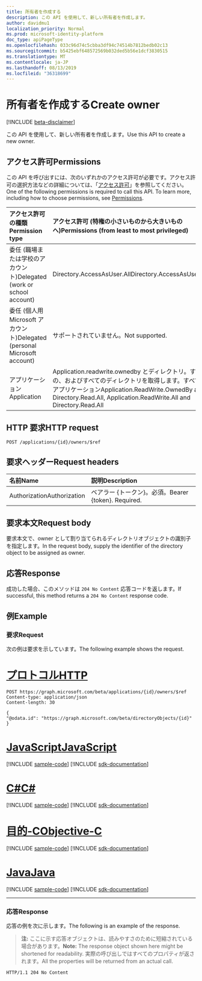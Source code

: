 ```yaml
---
title: 所有者を作成する
description: この API を使用して、新しい所有者を作成します。
author: davidmu1
localization_priority: Normal
ms.prod: microsoft-identity-platform
doc_type: apiPageType
ms.openlocfilehash: 033c96d74c5cbba3df94c74514b7812bedb02c13
ms.sourcegitcommit: b5425ebf648572569b032ded5b56e1dcf3830515
ms.translationtype: MT
ms.contentlocale: ja-JP
ms.lasthandoff: 08/13/2019
ms.locfileid: "36318699"
---
```

# <a name="create-owner"></a><span data-ttu-id="24ad6-103">所有者を作成する</span><span class="sxs-lookup"><span data-stu-id="24ad6-103">Create owner</span></span>

[!INCLUDE [beta-disclaimer](../../includes/beta-disclaimer.md)]

<span data-ttu-id="24ad6-104">この API を使用して、新しい所有者を作成します。</span><span class="sxs-lookup"><span data-stu-id="24ad6-104">Use this API to create a new owner.</span></span>

## <a name="permissions"></a><span data-ttu-id="24ad6-105">アクセス許可</span><span class="sxs-lookup"><span data-stu-id="24ad6-105">Permissions</span></span>
<span data-ttu-id="24ad6-p101">この API を呼び出すには、次のいずれかのアクセス許可が必要です。アクセス許可の選択方法などの詳細については、「[アクセス許可](/graph/permissions-reference)」を参照してください。</span><span class="sxs-lookup"><span data-stu-id="24ad6-p101">One of the following permissions is required to call this API. To learn more, including how to choose permissions, see [Permissions](/graph/permissions-reference).</span></span>

|<span data-ttu-id="24ad6-108">アクセス許可の種類</span><span class="sxs-lookup"><span data-stu-id="24ad6-108">Permission type</span></span>      | <span data-ttu-id="24ad6-109">アクセス許可 (特権の小さいものから大きいものへ)</span><span class="sxs-lookup"><span data-stu-id="24ad6-109">Permissions (from least to most privileged)</span></span>              |
|:--------------------|:---------------------------------------------------------|
|<span data-ttu-id="24ad6-110">委任 (職場または学校のアカウント)</span><span class="sxs-lookup"><span data-stu-id="24ad6-110">Delegated (work or school account)</span></span> |  <span data-ttu-id="24ad6-111">Directory.AccessAsUser.All</span><span class="sxs-lookup"><span data-stu-id="24ad6-111">Directory.AccessAsUser.All</span></span>    |
|<span data-ttu-id="24ad6-112">委任 (個人用 Microsoft アカウント)</span><span class="sxs-lookup"><span data-stu-id="24ad6-112">Delegated (personal Microsoft account)</span></span> | <span data-ttu-id="24ad6-113">サポートされていません。</span><span class="sxs-lookup"><span data-stu-id="24ad6-113">Not supported.</span></span>    |
|<span data-ttu-id="24ad6-114">アプリケーション</span><span class="sxs-lookup"><span data-stu-id="24ad6-114">Application</span></span> | <span data-ttu-id="24ad6-115">Application.readwrite.ownedby とディレクトリ。すべての、およびすべてのディレクトリを取得します。すべてのアプリケーション</span><span class="sxs-lookup"><span data-stu-id="24ad6-115">Application.ReadWrite.OwnedBy and Directory.Read.All, Application.ReadWrite.All and Directory.Read.All</span></span> |

## <a name="http-request"></a><span data-ttu-id="24ad6-116">HTTP 要求</span><span class="sxs-lookup"><span data-stu-id="24ad6-116">HTTP request</span></span>
<!-- { "blockType": "ignored" } -->
```http
POST /applications/{id}/owners/$ref

```
## <a name="request-headers"></a><span data-ttu-id="24ad6-117">要求ヘッダー</span><span class="sxs-lookup"><span data-stu-id="24ad6-117">Request headers</span></span>
| <span data-ttu-id="24ad6-118">名前</span><span class="sxs-lookup"><span data-stu-id="24ad6-118">Name</span></span> | <span data-ttu-id="24ad6-119">説明</span><span class="sxs-lookup"><span data-stu-id="24ad6-119">Description</span></span>|
|:---- |:---------- |
| <span data-ttu-id="24ad6-120">Authorization</span><span class="sxs-lookup"><span data-stu-id="24ad6-120">Authorization</span></span> | <span data-ttu-id="24ad6-p102">ベアラー {トークン}。必須。</span><span class="sxs-lookup"><span data-stu-id="24ad6-p102">Bearer {token}. Required.</span></span>  |

## <a name="request-body"></a><span data-ttu-id="24ad6-123">要求本文</span><span class="sxs-lookup"><span data-stu-id="24ad6-123">Request body</span></span>
<span data-ttu-id="24ad6-124">要求本文で、owner として割り当てられるディレクトリオブジェクトの識別子を指定します。</span><span class="sxs-lookup"><span data-stu-id="24ad6-124">In the request body, supply the identifier of the directory object to be assigned as owner.</span></span>

## <a name="response"></a><span data-ttu-id="24ad6-125">応答</span><span class="sxs-lookup"><span data-stu-id="24ad6-125">Response</span></span>

<span data-ttu-id="24ad6-126">成功した場合、このメソッドは `204 No Content` 応答コードを返します。</span><span class="sxs-lookup"><span data-stu-id="24ad6-126">If successful, this method returns a `204 No Content` response code.</span></span>

## <a name="example"></a><span data-ttu-id="24ad6-127">例</span><span class="sxs-lookup"><span data-stu-id="24ad6-127">Example</span></span>
### <a name="request"></a><span data-ttu-id="24ad6-128">要求</span><span class="sxs-lookup"><span data-stu-id="24ad6-128">Request</span></span>
<span data-ttu-id="24ad6-129">次の例は要求を示しています。</span><span class="sxs-lookup"><span data-stu-id="24ad6-129">The following example shows the request.</span></span>

# <a name="httptabhttp"></a>[<span data-ttu-id="24ad6-130">プロトコル</span><span class="sxs-lookup"><span data-stu-id="24ad6-130">HTTP</span></span>](#tab/http)
<!-- {
  "blockType": "request",
  "name": "create_directoryobject_from_application"
}-->
```http
POST https://graph.microsoft.com/beta/applications/{id}/owners/$ref
Content-type: application/json
Content-length: 30

{
"@odata.id": "https://graph.microsoft.com/beta/directoryObjects/{id}"
}

```
# <a name="javascripttabjavascript"></a>[<span data-ttu-id="24ad6-131">JavaScript</span><span class="sxs-lookup"><span data-stu-id="24ad6-131">JavaScript</span></span>](#tab/javascript)
[!INCLUDE [sample-code](../includes/snippets/javascript/create-directoryobject-from-application-javascript-snippets.md)]
[!INCLUDE [sdk-documentation](../includes/snippets/snippets-sdk-documentation-link.md)]

# <a name="ctabcsharp"></a>[<span data-ttu-id="24ad6-132">C#</span><span class="sxs-lookup"><span data-stu-id="24ad6-132">C#</span></span>](#tab/csharp)
[!INCLUDE [sample-code](../includes/snippets/csharp/create-directoryobject-from-application-csharp-snippets.md)]
[!INCLUDE [sdk-documentation](../includes/snippets/snippets-sdk-documentation-link.md)]

# <a name="objective-ctabobjc"></a>[<span data-ttu-id="24ad6-133">目的-C</span><span class="sxs-lookup"><span data-stu-id="24ad6-133">Objective-C</span></span>](#tab/objc)
[!INCLUDE [sample-code](../includes/snippets/objc/create-directoryobject-from-application-objc-snippets.md)]
[!INCLUDE [sdk-documentation](../includes/snippets/snippets-sdk-documentation-link.md)]

# <a name="javatabjava"></a>[<span data-ttu-id="24ad6-134">Java</span><span class="sxs-lookup"><span data-stu-id="24ad6-134">Java</span></span>](#tab/java)
[!INCLUDE [sample-code](../includes/snippets/java/create-directoryobject-from-application-java-snippets.md)]
[!INCLUDE [sdk-documentation](../includes/snippets/snippets-sdk-documentation-link.md)]

---

### <a name="response"></a><span data-ttu-id="24ad6-135">応答</span><span class="sxs-lookup"><span data-stu-id="24ad6-135">Response</span></span>

<span data-ttu-id="24ad6-136">応答の例を次に示します。</span><span class="sxs-lookup"><span data-stu-id="24ad6-136">The following is an example of the response.</span></span>

><span data-ttu-id="24ad6-137">**注:** ここに示す応答オブジェクトは、読みやすさのために短縮されている場合があります。</span><span class="sxs-lookup"><span data-stu-id="24ad6-137">**Note:** The response object shown here might be shortened for readability.</span></span> <span data-ttu-id="24ad6-138">実際の呼び出しではすべてのプロパティが返されます。</span><span class="sxs-lookup"><span data-stu-id="24ad6-138">All the properties will be returned from an actual call.</span></span>

<!-- {
  "blockType": "response",
  "truncated": true,
  "@odata.type": "microsoft.graph.directoryObject"
} -->
```http
HTTP/1.1 204 No Content
```

<!-- uuid: 8fcb5dbc-d5aa-4681-8e31-b001d5168d79
2015-10-25 14:57:30 UTC -->
<!--
{
  "type": "#page.annotation",
  "description": "Create owner",
  "keywords": "",
  "section": "documentation",
  "tocPath": "",
  "suppressions": [
  ]
}
-->
